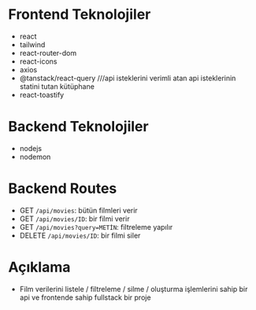 # Frontend Teknolojiler

- react
- tailwind
- react-router-dom
- react-icons
- axios
- @tanstack/react-query ///api isteklerini verimli atan api isteklerinin statini tutan kütüphane
- react-toastify

# Backend Teknolojiler

- nodejs
- nodemon

# Backend Routes

- GET `/api/movies`: bütün filmleri verir
- GET `/api/movies/ID`: bir filmi verir
- GET `/api/movies?query=METİN`: filtreleme yapılır
- DELETE `/api/movies/ID`: bir filmi siler

# Açıklama

- Film verilerini listele / filtreleme / silme / oluşturma işlemlerini sahip bir api ve frontende sahip fullstack bir proje
